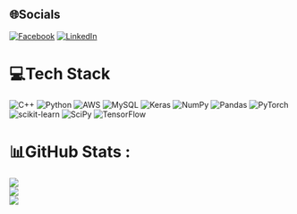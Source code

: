
## 🌐Socials
[![Facebook](https://img.shields.io/badge/Facebook-%231877F2.svg?logo=Facebook&logoColor=white)](https://www.facebook.com/NHL2K5) [![LinkedIn](https://img.shields.io/badge/LinkedIn-%230077B5.svg?logo=linkedin&logoColor=white)](https://www.linkedin.com/in/nhl092k5/) 

# 💻Tech Stack
![C++](https://img.shields.io/badge/c++-%2300599C.svg?style=plastic&logo=c%2B%2B&logoColor=white) ![Python](https://img.shields.io/badge/python-3670A0?style=plastic&logo=python&logoColor=ffdd54) ![AWS](https://img.shields.io/badge/AWS-%23FF9900.svg?style=plastic&logo=amazon-aws&logoColor=white) ![MySQL](https://img.shields.io/badge/mysql-%2300f.svg?style=plastic&logo=mysql&logoColor=white)  ![Keras](https://img.shields.io/badge/Keras-%23D00000.svg?style=plastic&logo=Keras&logoColor=white) ![NumPy](https://img.shields.io/badge/numpy-%23013243.svg?style=plastic&logo=numpy&logoColor=white) ![Pandas](https://img.shields.io/badge/pandas-%23150458.svg?style=plastic&logo=pandas&logoColor=white) ![PyTorch](https://img.shields.io/badge/PyTorch-%23EE4C2C.svg?style=plastic&logo=PyTorch&logoColor=white) ![scikit-learn](https://img.shields.io/badge/scikit--learn-%23F7931E.svg?style=plastic&logo=scikit-learn&logoColor=white) ![SciPy](https://img.shields.io/badge/SciPy-%230C55A5.svg?style=plastic&logo=scipy&logoColor=%white) ![TensorFlow](https://img.shields.io/badge/TensorFlow-%23FF6F00.svg?style=plastic&logo=TensorFlow&logoColor=white)
# 📊GitHub Stats :
![](https://github-readme-stats.vercel.app/api?username=nhlinh2k5vju&theme=nightowl&hide_border=true&include_all_commits=false&count_private=false)<br/>
![](https://github-readme-streak-stats.herokuapp.com/?user=nhlinh2k5vju&theme=nightowl&hide_border=true)<br/>
![](https://github-readme-stats.vercel.app/api/top-langs/?username=nhlinh2k5vju&theme=nightowl&hide_border=true&include_all_commits=false&count_private=false&layout=compact)


